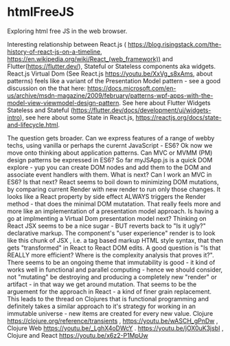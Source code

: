 # htmlFreeJS
Exploring html free JS in the web browser.

Interesting relationship between React.js ( https://blog.risingstack.com/the-history-of-react-js-on-a-timeline, https://en.wikipedia.org/wiki/React_(web_framework)) and Flutter(https://flutter.dev/), Stateful or Stateless components aka widgets. React.js Virtual Dom (See React.js https://youtu.be/XxVg_s8xAms, about patterns) feels like a variant of the Presentation Model pattern - see a good discussion on the that here: https://docs.microsoft.com/en-us/archive/msdn-magazine/2009/february/patterns-wpf-apps-with-the-model-view-viewmodel-design-pattern.   See here about Flutter Widgets Stateless and Stateful (https://flutter.dev/docs/development/ui/widgets-intro), see here about some State in React.js, https://reactjs.org/docs/state-and-lifecycle.html. 

The question gets broader. Can we express features of a range of webby techs, using vanilla or perhaps the curernt JavaScript - ES6? Ok now we move onto thinking about application patterns. Can MVC or MVMM (PM) design patterns be expressed in ES6? So far myJSApp.js is a quick DOM explore - yup you can create DOM nodes and add them to the DOM and associate event handlers with them. What is next? Can I work an MVC in ES6? Is that next? React seems to boil down to minimizing DOM mutations, by comparing current Render with new render to run only those changes. It looks like a React property by side effect ALWAYS triggers the Render method - that does the minimal DOM mutatation. That really feels more and more like an implementation of a presentation model approach. Is having a go at implmenting a Virtual Dom presentation model next?  Thinking on React JSX seems to be a nice sugar - BUT reverts back to "Is it ugly?" declarative markup. The component's "user experience" render is to look like this chunk of JSX , i.e. a tag based markup HTML style syntax, that then gets "transformed" in React to React DOM edits. A good question is "Is that REALLY more efficient? Where is the complexity analysis that proves it?". There seems to be an ongoing theme that immutability is good - it kind of works well in functional and parallel computing - hence we should consider, not "mutating" be destroying and producing a completely new "render" or artifact - in that way we get around mutation. That seems to be the arguement for the approach in React - a kind of finer grain replacement. This leads to the thread on Clojures that is functional programming and definitely takes a similar approach to it's strategy for working in an immutable universe - new items are created for every new value. Clojure https://clojure.org/reference/transients , https://youtu.be/wASCH_gPnDw  , Clojure Web https://youtu.be/_LghX4oDWcY . https://youtu.be/jOX0uK3jsbI , Clojure and React https://youtu.be/x6z2-P1MpUw










